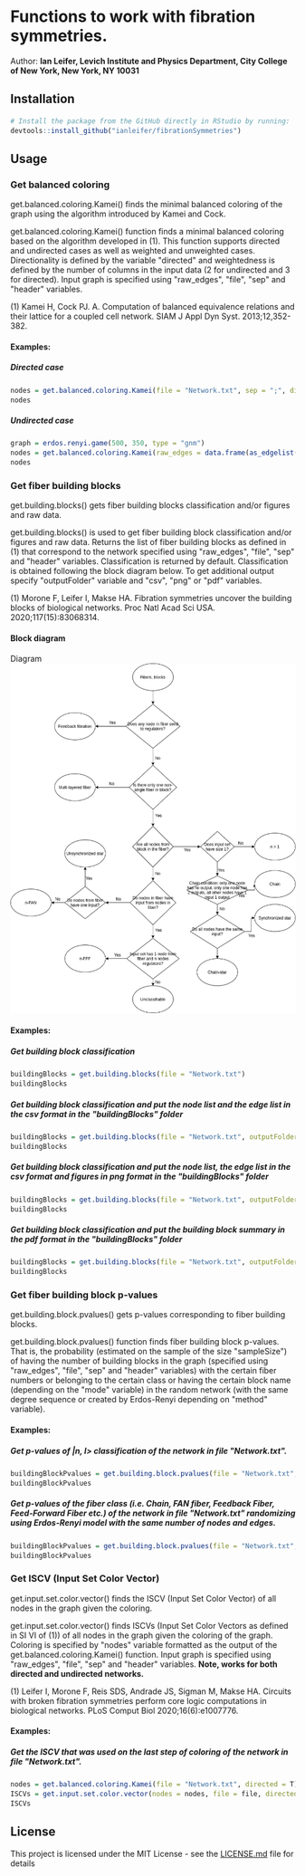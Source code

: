 # Functions to work with fibration symmetries.

Author: **Ian Leifer, Levich Institute and Physics Department, City College of New York, New York, NY 10031**

## Installation

```r
# Install the package from the GitHub directly in RStudio by running:
devtools::install_github("ianleifer/fibrationSymmetries")
```

## Usage

### Get balanced coloring
get.balanced.coloring.Kamei() finds the minimal balanced coloring of the graph using the algorithm introduced by Kamei and Cock.

get.balanced.coloring.Kamei() function finds a minimal balanced coloring based on the algorithm developed in (1). This function supports directed and undirected cases as well as weighted and unweighted cases. Directionality is defined by the variable "directed" and weightedness is defined by the number of columns in the input data (2 for undirected and 3 for directed). Input graph is specified using "raw_edges", "file", "sep" and "header" variables.

(1) Kamei H, Cock PJ. A. Computation of balanced equivalence relations and their lattice for a coupled cell network. SIAM J Appl Dyn Syst. 2013;12,352-382.

#### Examples:
##### Directed case
```r
nodes = get.balanced.coloring.Kamei(file = "Network.txt", sep = ";", directed = T)
nodes
```

##### Undirected case
```r
graph = erdos.renyi.game(500, 350, type = "gnm")
nodes = get.balanced.coloring.Kamei(raw_edges = data.frame(as_edgelist(graph)))
nodes
```

### Get fiber building blocks

get.building.blocks()	gets fiber building blocks classification and/or figures and raw data. 

get.building.blocks() is used to get fiber building block classification and/or figures and raw data. Returns the list of fiber building blocks as defined in (1) that correspond to the network specified using "raw_edges", "file", "sep" and "header" variables. Classification is returned by default. Classification is obtained following the block diagram below. To get additional output specify "outputFolder" variable and "csv", "png" or "pdf" variables.

(1) Morone F, Leifer I, Makse HA. Fibration symmetries uncover the building blocks of biological networks. Proc Natl Acad Sci USA. 2020;117(15):83068314.

#### Block diagram
Diagram
![Block diagram](blockClassification.png)

#### Examples:

##### Get building block classification
```r
buildingBlocks = get.building.blocks(file = "Network.txt")
buildingBlocks
```

##### Get building block classification and put the node list and the edge list in the csv format in the "buildingBlocks" folder
```r
buildingBlocks = get.building.blocks(file = "Network.txt", outputFolder = "buildingBlocks", csv = T)
buildingBlocks
```

##### Get building block classification and put the node list, the edge list in the csv format and figures in png format in the "buildingBlocks" folder
```r
buildingBlocks = get.building.blocks(file = "Network.txt", outputFolder = "buildingBlocks", csv = T, png = T)
buildingBlocks
```

##### Get building block classification and put the building block summary in the pdf format in the "buildingBlocks" folder
```r
buildingBlocks = get.building.blocks(file = "Network.txt", outputFolder = "buildingBlocks", pdf = T)
buildingBlocks
```

### Get fiber building block p-values

get.building.block.pvalues() gets p-values corresponding to fiber building blocks.

get.building.block.pvalues() function finds fiber building block p-values. That is, the probability (estimated on the sample of the size "sampleSize") of having the number of building blocks in the graph (specified using "raw_edges", "file", "sep" and "header" variables) with the certain fiber numbers or belonging to the certain class or having the certain block name (depending on the "mode" variable) in the random network (with the same degree sequence or created by Erdos-Renyi depending on "method" variable).

#### Examples:

##### Get p-values of |n, l> classification of the network in file "Network.txt".
```r
buildingBlockPvalues = get.building.block.pvalues(file = "Network.txt", sampleSize = 1000, mode = "nl", method = "degreeSequence")
buildingBlockPvalues
```

##### Get p-values of the fiber class (i.e. Chain, FAN fiber, Feedback Fiber, Feed-Forward Fiber etc.) of the network in file "Network.txt" randomizing using Erdos-Renyi model with the same number of nodes and edges.
```r
buildingBlockPvalues = get.building.block.pvalues(file = "Network.txt", sampleSize = 1000, mode = "Class", method = "erdosrenyi")
buildingBlockPvalues
```

### Get ISCV (Input Set Color Vector)
get.input.set.color.vector() finds the ISCV (Input Set Color Vector) of all nodes in the graph given the coloring.

get.input.set.color.vector() finds ISCVs (Input Set Color Vectors as defined in SI VI of (1)) of all nodes in the graph given the coloring of the graph. Coloring is specified by "nodes" variable formatted as the output of the get.balanced.coloring.Kamei() function. Input graph is specified using "raw_edges", "file", "sep" and "header" variables. **Note, works for both directed and undirected networks.**

(1) Leifer I, Morone F, Reis SDS, Andrade JS, Sigman M, Makse HA. Circuits with broken fibration symmetries perform core logic computations in biological networks. PLoS Comput Biol 2020;16(6):e1007776.

#### Examples:

##### Get the ISCV that was used on the last step of coloring of the network in file "Network.txt".
```r
nodes = get.balanced.coloring.Kamei(file = "Network.txt", directed = T)
ISCVs = get.input.set.color.vector(nodes = nodes, file = file, directed = T)
ISCVs
```

## License

This project is licensed under the MIT License - see the [LICENSE.md](LICENSE.md) file for details
